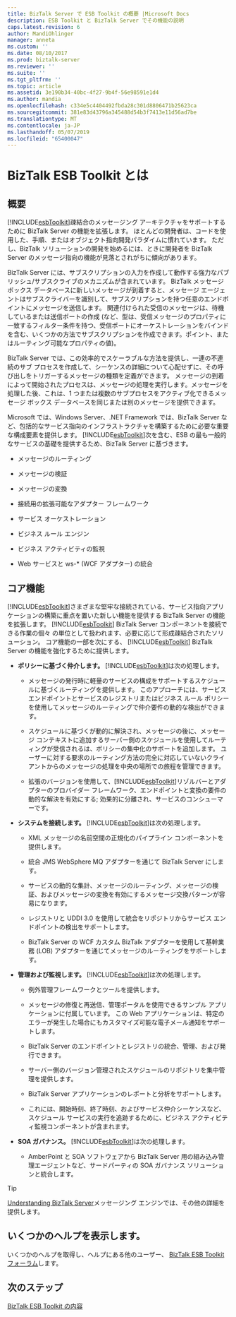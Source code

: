 ```yaml
---
title: BizTalk Server で ESB Toolkit の概要 |Microsoft Docs
description: ESB Toolkit と BizTalk Server でその機能の説明
caps.latest.revision: 6
author: MandiOhlinger
manager: anneta
ms.custom: ''
ms.date: 08/10/2017
ms.prod: biztalk-server
ms.reviewer: ''
ms.suite: ''
ms.tgt_pltfrm: ''
ms.topic: article
ms.assetid: 3e190b34-40bc-4f27-9b4f-56e98591e1d4
ms.author: mandia
ms.openlocfilehash: c334e5c4404492fbda28c301d8806471b25623ca
ms.sourcegitcommit: 381e83d43796a345488d54b3f7413e11d56ad7be
ms.translationtype: MT
ms.contentlocale: ja-JP
ms.lasthandoff: 05/07/2019
ms.locfileid: "65400047"
---
```

# <a name="what-is-the-biztalk-esb-toolkit"></a>BizTalk ESB Toolkit とは

## <a name="overview"></a>概要
[!INCLUDE[esbToolkit](../includes/esbtoolkit-md.md)]疎結合のメッセージング アーキテクチャをサポートするために BizTalk Server の機能を拡張します。 ほとんどの開発者は、コードを使用した、手順、またはオブジェクト指向開発パラダイムに慣れています。 ただし、BizTalk ソリューションの開発を始めるには、ときに開発者を BizTalk Server のメッセージ指向の機能が見落とされがちに傾向があります。  
  
 BizTalk Server には、サブスクリプションの入力を作成して動作する強力なパブリッシュ/サブスクライブのメカニズムが含まれています。 BizTalk メッセージ ボックス データベースに新しいメッセージが到着すると、メッセージ エージェントはサブスクライバーを識別して、サブスクリプションを持つ任意のエンドポイントにメッセージを送信します。 関連付けられた受信のメッセージは、待機しているまたは送信ポートの作成 (など、型は、受信メッセージのプロパティに一致するフィルター条件を持つ、受信ポートにオーケストレーションをバインドを含む、いくつかの方法でサブスクリプションを作成できます。ポイント、またはルーティング可能なプロパティの値)。  
  
 BizTalk Server では、この効率的でスケーラブルな方法を提供し、一連の不連続のサブ プロセスを作成して、シーケンスの詳細について心配せずに、その呼び出しをトリガーするメッセージの種類を定義ができます。 メッセージの到着によって開始されたプロセスは、メッセージの処理を実行します。メッセージを処理した後、これは、1 つまたは複数のサブプロセスをアクティブ化できるメッセージ ボックス データベースを同じまたは別のメッセージを提供できます。  
  
 Microsoft では、Windows Server、.NET Framework では、BizTalk Server など、包括的なサービス指向のインフラストラクチャを構築するために必要な重要な構成要素を提供します。 [!INCLUDE[esbToolkit](../includes/esbtoolkit-md.md)]次を含む、ESB の最も一般的なサービスの基礎を提供するため、BizTalk Server に基づきます。  
  
-   メッセージのルーティング  
  
-   メッセージの検証  
  
-   メッセージの変換  
  
-   接続用の拡張可能なアダプター フレームワーク  
  
-   サービス オーケストレーション  
  
-   ビジネス ルール エンジン  
  
-   ビジネス アクティビティの監視  
  
-   Web サービスと ws-* (WCF アダプター) の統合  

## <a name="core-capabilities"></a>コア機能  
 [!INCLUDE[esbToolkit](../includes/esbtoolkit-md.md)]さまざまな堅牢な接続されている、サービス指向アプリケーションの構築に重点を置いた新しい機能を提供する BizTalk Server の機能を拡張します。 [!INCLUDE[esbToolkit](../includes/esbtoolkit-md.md)] BizTalk Server コンポーネントを接続できる作業の個々 の単位として扱われます、必要に応じて形成疎結合されたソリューション。 コア機能の一部を次にする、 [!INCLUDE[esbToolkit](../includes/esbtoolkit-md.md)] BizTalk Server の機能を強化するために提供します。  
  
- **ポリシーに基づく仲介します。** [!INCLUDE[esbToolkit](../includes/esbtoolkit-md.md)]は次の処理します。  
  
  - メッセージの発行時に軽量のサービスの構成をサポートするスケジュールに基づくルーティングを提供します。 このアプローチには、サービス エンドポイントとサービスのレジストリまたはビジネス ルール ポリシーを使用してメッセージのルーティングで仲介要件の動的な検出ができます。  
  
  - スケジュールに基づくが動的に解決され、メッセージの後に、メッセージ コンテキストに追加するサーバー側のスケジュールを使用してルーティングが受信されるは、ポリシーの集中化のサポートを追加します。 ユーザーに対する要求のルーティング方法の完全に対応していないクライアントからのメッセージの処理を中央の場所での旅程を管理できます。  
  
  - 拡張のバージョンを使用して、[!INCLUDE[esbToolkit](../includes/esbtoolkit-md.md)]リゾルバーとアダプターのプロバイダー フレームワーク、エンドポイントと変換の要件の動的な解決を有効にする; 効果的に分離され、サービスのコンシューマーです。  
  
- **システムを接続します。** [!INCLUDE[esbToolkit](../includes/esbtoolkit-md.md)]は次の処理します。  
  
  -   XML メッセージの名前空間の正規化のパイプライン コンポーネントを提供します。  
  
  -   統合 JMS WebSphere MQ アダプターを通じて BizTalk Server にします。  
  
  -   サービスの動的な集計、メッセージのルーティング、メッセージの検証、およびメッセージの変換を有効にするメッセージ交換パターンが容易になります。  
  
  -   レジストリと UDDI 3.0 を使用して統合をリポジトリからサービス エンドポイントの検出をサポートします。  
  
  -   BizTalk Server の WCF カスタム BizTalk アダプターを使用して基幹業務 (LOB) アダプターを通じてメッセージのルーティングをサポートします。  
  
- **管理および監視します。** [!INCLUDE[esbToolkit](../includes/esbtoolkit-md.md)]は次の処理します。  
  
  -   例外管理フレームワークとツールを提供します。  
  
  -   メッセージの修復と再送信、管理ポータルを使用できるサンプル アプリケーションに付属しています。 この Web アプリケーションは、特定のエラーが発生した場合にもカスタマイズ可能な電子メール通知をサポートします。  
  
  -   BizTalk Server のエンドポイントとレジストリの統合、管理、および発行できます。  
  
  -   サーバー側のバージョン管理されたスケジュールのリポジトリを集中管理を提供します。  
  
  -   BizTalk Server アプリケーションのレポートと分析をサポートします。  
  
  -   これには、開始時刻、終了時刻、およびサービス仲介シーケンスなど、スケジュール サービスの実行を追跡するために、ビジネス アクティビティ監視コンポーネントが含まれます。  
  
- **SOA ガバナンス。** [!INCLUDE[esbToolkit](../includes/esbtoolkit-md.md)]は次の処理します。  
  
  -   AmberPoint と SOA ソフトウェアから BizTalk Server 用の組み込み管理エージェントなど、サードパーティの SOA ガバナンス ソリューションと統合します。  

> [!TIP]
> [Understanding BizTalk Server](../core/understanding-biztalk-server.md)メッセージング エンジンでは、その他の詳細を提供します。

## <a name="get-some-help"></a>いくつかのヘルプを表示します。
いくつかのヘルプを取得し、ヘルプにある他のユーザー、 [BizTalk ESB Toolkit フォーラム](http://go.microsoft.com/fwlink/?LinkID=185951&clcid=0x409)します。

## <a name="next-steps"></a>次のステップ
[BizTalk ESB Toolkit の内容](contents-of-the-biztalk-esb-toolkit.md)  
